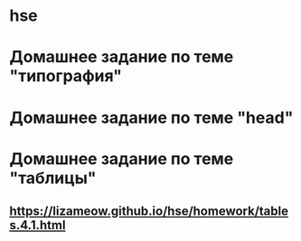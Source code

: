# hse
# Домашнее задание по теме "типография"
## 
# Домашнее задание по теме "head"
# Домашнее задание по теме "таблицы"
## https://lizameow.github.io/hse/homework/tables.4.1.html
